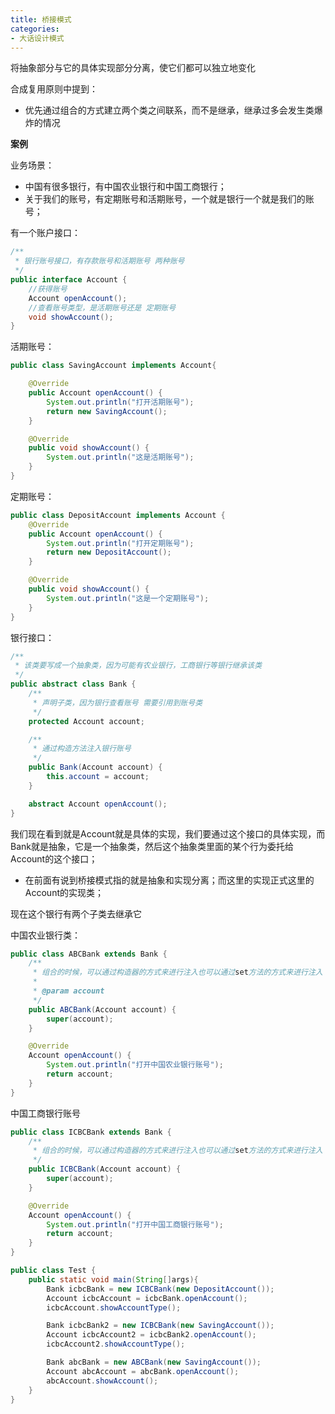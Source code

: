 ```yaml
---
title: 桥接模式
categories: 
- 大话设计模式
---
```


将抽象部分与它的具体实现部分分离，使它们都可以独立地变化

合成复用原则中提到：

* 优先通过组合的方式建立两个类之间联系，而不是继承，继承过多会发生类爆炸的情况

**案例**

业务场景：

* 中国有很多银行，有中国农业银行和中国工商银行；
* 关于我们的账号，有定期账号和活期账号，一个就是银行一个就是我们的账号；

有一个账户接口：

```java
/**
 * 银行账号接口，有存款账号和活期账号 两种账号
 */
public interface Account {
    //获得账号
    Account openAccount();
    //查看账号类型，是活期账号还是 定期账号
    void showAccount();
}
```

活期账号：

```java
public class SavingAccount implements Account{

    @Override
    public Account openAccount() {
        System.out.println("打开活期账号");
        return new SavingAccount();
    }

    @Override
    public void showAccount() {
        System.out.println("这是活期账号");
    }
}
```

定期账号：

```java
public class DepositAccount implements Account {
    @Override
    public Account openAccount() {
        System.out.println("打开定期账号");
        return new DepositAccount();
    }

    @Override
    public void showAccount() {
        System.out.println("这是一个定期账号");
    }
}
```

银行接口：

```java
/**
 * 该类要写成一个抽象类，因为可能有农业银行，工商银行等银行继承该类
 */
public abstract class Bank {
    /**
     * 声明子类，因为银行查看账号 需要引用到账号类
     */
    protected Account account;

    /**
     * 通过构造方法注入银行账号
     */
    public Bank(Account account) {
        this.account = account;
    }

    abstract Account openAccount();
}
```

我们现在看到就是Account就是具体的实现，我们要通过这个接口的具体实现，而Bank就是抽象，它是一个抽象类，然后这个抽象类里面的某个行为委托给Account的这个接口；

* 在前面有说到桥接模式指的就是抽象和实现分离；而这里的实现正式这里的Account的实现类；

现在这个银行有两个子类去继承它

中国农业银行类：

```java
public class ABCBank extends Bank {
    /**
     * 组合的时候，可以通过构造器的方式来进行注入也可以通过set方法的方式来进行注入
     *
     * @param account
     */
    public ABCBank(Account account) {
        super(account);
    }

    @Override
    Account openAccount() {
        System.out.println("打开中国农业银行账号");
        return account;
    }
}
```

中国工商银行账号

```java
public class ICBCBank extends Bank {
    /**
     * 组合的时候，可以通过构造器的方式来进行注入也可以通过set方法的方式来进行注入
     */
    public ICBCBank(Account account) {
        super(account);
    }

    @Override
    Account openAccount() {
        System.out.println("打开中国工商银行账号");
        return account;
    }
}
```

```java
public class Test {
    public static void main(String[]args){
        Bank icbcBank = new ICBCBank(new DepositAccount());
        Account icbcAccount = icbcBank.openAccount();
        icbcAccount.showAccountType();

        Bank icbcBank2 = new ICBCBank(new SavingAccount());
        Account icbcAccount2 = icbcBank2.openAccount();
        icbcAccount2.showAccountType();

        Bank abcBank = new ABCBank(new SavingAccount());
        Account abcAccount = abcBank.openAccount();
        abcAccount.showAccount();
    }
}
```
